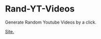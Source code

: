 # Rand-YT-Videos

Generate Random Youtube Videos by a click.

[Site.](https://bhu1-v.github.io/rand-yt-videos/)
